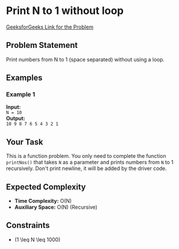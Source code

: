 # Print N to 1 without loop

[GeeksforGeeks Link for the Problem](https://www.geeksforgeeks.org/problems/print-n-to-1-without-loop/1)

## Problem Statement
Print numbers from N to 1 (space separated) without using a loop.

## Examples

### Example 1
**Input:**  
`N = 10`  
**Output:**  
`10 9 8 7 6 5 4 3 2 1`  

## Your Task
This is a function problem. You only need to complete the function `printNos()` that takes `N` as a parameter and prints numbers from `N` to 1 recursively. Don't print newline, it will be added by the driver code.

## Expected Complexity
- **Time Complexity:** O(N)
- **Auxiliary Space:** O(N) (Recursive)

## Constraints
- \(1 \leq N \leq 1000\)
